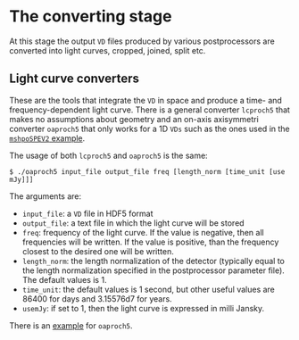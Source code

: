 # The converting stage

At this stage the output `VD` files produced by various postprocessors are converted into light curves, cropped, joined, split etc.

## Light curve converters

These are the tools that integrate the `VD` in space and produce a time- and frequency-dependent light curve. There is a general converter `lcproch5` that makes no assumptions about geometry and an on-axis axisymmetri converter `oaproch5` that only works for a 1D `VDs` such as the ones used in the [`mshpoSPEV2` example](./examp.html#mshpospev2).

The usage of both `lcproch5` and `oaproch5` is the same:

`$ ./oaproch5 input_file output_file freq [length_norm [time_unit [use mJy]]]`

The arguments are:
- `input_file`: a `VD` file in HDF5 format
- `output_file`: a text file in which the light curve will be stored
- `freq`: frequency of the light curve. If the value is negative, then all frequencies will be written. If the value is positive, than the frequency closest to the desired one will be written.
- `length_norm`: the length normalization of the detector (typically equal to the length normalization specified in the postprocessor parameter file). The default values is 1.
- `time_unit`: the default values is 1 second, but other useful values are 86400 for days and 3.15576d7 for years.
- `usemJy`: if set to 1, then the light curve is expressed in milli Jansky.

There is an [example](./examp.html#oaproch5) for `oaproch5`.
